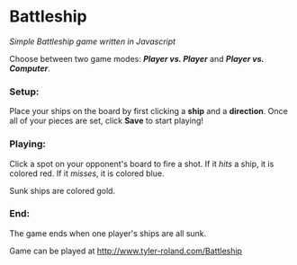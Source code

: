 # Battleship

*Simple Battleship game written in Javascript*

Choose between two game modes: ***Player vs. Player*** and ***Player vs. Computer***.

### Setup:

Place your ships on the board by first clicking a **ship** and a **direction**.
Once all of your pieces are set, click **Save** to start playing!

### Playing:

Click a spot on your opponent's board to fire a shot. 
If it *hits* a ship, it is colored red. If it *misses*, it is colored blue.

Sunk ships are colored gold.

### End:

The game ends when one player's ships are all sunk.

Game can be played at http://www.tyler-roland.com/Battleship
